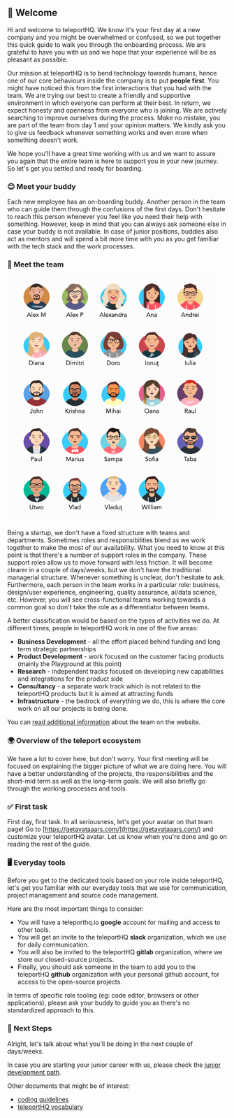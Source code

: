 ## 👋 Welcome

Hi and welcome to teleportHQ. We know it's your first day at a new company and you might be overwhelmed or confused, so we put together this quick guide to walk you through the onboarding process. We are grateful to have you with us and we hope that your experience will be as pleasant as possible.

Our mission at teleportHQ is to bend technology towards humans, hence one of our core behaviours inside the company is to put **people first**. You might have noticed this from the first interactions that you had with the team. We are trying our best to create a friendly and supportive environment in which everyone can perform at their best. In return, we expect honesty and openness from everyone who is joining. We are actively searching to improve ourselves during the process. Make no mistake, you are part of the team from day 1 and your opinion matters. We kindly ask you to give us feedback whenever something works and even more when something doesn't work.

We hope you'll have a great time working with us and we want to assure you again that the entire team is here to support you in your new journey. So let's get you settled and ready for boarding.

### 😊 Meet your buddy

Each new employee has an on-boarding buddy. Another person in the team who can guide them through the confusions of the first days. Don't hesitate to reach this person whenever you feel like you need their help with something. However, keep in mind that you can always ask someone else in case your buddy is not available. In case of junior positions, buddies also act as mentors and will spend a bit more time with you as you get familiar with the tech stack and the work processes.

### 💯 Meet the team

![teleport team](assets/team-avatars.png "teleport team")

Being a startup, we don't have a fixed structure with teams and departments. Sometimes roles and responsibilities blend as we work together to make the most of our availability. What you need to know at this point is that there's a number of support roles in the company. These support roles allow us to move forward with less friction. It will become clearer in a couple of days/weeks, but we don't have the traditional managerial structure. Whenever something is unclear, don't hesitate to ask. Furthermore, each person in the team works in a particular role: business, design/user experience, engineering, quality assurance, ai/data science, etc. However, you will see cross-functional teams working towards a common goal so don't take the role as a differentiator between teams.

A better classification would be based on the types of activities we do. At different times, people in teleportHQ work in one of the five areas:
*  **Business Development** - all the effort placed behind funding and long term strategic partnerships
*  **Product Development** - work focused on the customer facing products (mainly the Playground at this point)
*  **Research** - independent tracks focused on developing new capabilities and integrations for the product side
*  **Consultancy** - a separate work track which is not related to the teleportHQ products but it is aimed at attracting funds
*  **Infrastructure** - the bedrock of everything we do, this is where the core work on all our projects is being done.

You can [read additional information](https://teleporthq.io/about) about the team on the website.

### 🌍 Overview of the teleport ecosystem

We have a lot to cover here, but don't worry. Your first meeting will be focused on explaining the bigger picture of what we are doing here. You will have a better understanding of the projects, the responsibilities and the short-mid term as well as the long-term goals. We will also briefly go through the working processes and tools.

### ✅ First task

First day, first task. In all seriousness, let's get your avatar on that team page! Go to [https://getavataaars.com/](https://getavataaars.com/) and customize your teleportHQ avatar. Let us know when you're done and go on reading the rest of the guide.

### 🖥️ Everyday tools

Before you get to the dedicated tools based on your role inside teleportHQ, let's get you familiar with our everyday tools that we use for communication, project management and source code management.

Here are the most important things to consider:
* You will have a teleporthq.io **google** account for mailing and access to other tools.
* You will get an invite to the teleportHQ **slack** organization, which we use for daily communication.
* You will also be invited to the teleportHQ **gitlab** organization, where we store our closed-source projects.
* Finally, you should ask someone in the team to add you to the teleportHQ **github** organization with your personal github account, for access to the open-source projects.

In terms of specific role tooling (eg: code editor, browsers or other applications), please ask your buddy to guide you as there's no standardized approach to this.

### 👟 Next Steps

Alright, let's talk about what you'll be doing in the next couple of days/weeks.

In case you are starting your junior career with us, please check the [junior development path](/junior-development.md).

Other documents that might be of interest:
* [coding guidelines](/coding-guidelines.md)
* [teleportHQ vocabulary](/vocabulary.md)